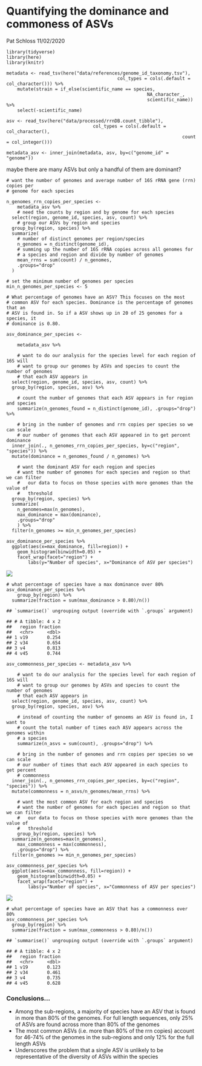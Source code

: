 Quantifying the dominance and commoness of ASVs
================
Pat Schloss
11/02/2020

    library(tidyverse)
    library(here)
    library(knitr)

    metadata <- read_tsv(here("data/references/genome_id_taxonomy.tsv"),
                                             col_types = cols(.default = col_character())) %>%
        mutate(strain = if_else(scientific_name == species,
                                                        NA_character_,
                                                        scientific_name)) %>%
        select(-scientific_name)

    asv <- read_tsv(here("data/processed/rrnDB.count_tibble"),
                                    col_types = cols(.default = col_character(),
                                                                     count = col_integer()))

    metadata_asv <- inner_join(metadata, asv, by=c("genome_id" = "genome"))

maybe there are many ASVs but only a handful of them are dominant?

    # want the number of genomes and average number of 16S rRNA gene (rrn) copies per
    # genome for each species

    n_genomes_rrn_copies_per_species <- 
        metadata_asv %>%
        # need the counts by region and by genome for each species
      select(region, genome_id, species, asv, count) %>%
        # group our ASVs by region and species
      group_by(region, species) %>%
      summarize(
        # number of distinct genomes per region/species
        n_genomes = n_distinct(genome_id), 
        # summing up the number of 16S rRNA copies across all genomes for
        # a species and region and divide by number of genomes
        mean_rrns = sum(count) / n_genomes,
        .groups="drop"
      )

    # set the minimum number of genomes per species
    min_n_genomes_per_species <- 5 

    # What percentage of genomes have an ASV? This focuses on the most
    # common ASV for each species. Dominance is the percentage of genomes that an
    # ASV is found in. So if a ASV shows up in 20 of 25 genomes for a species, it
    # dominance is 0.80.

    asv_dominance_per_species <- 
        
        metadata_asv %>%
        
        # want to do our analysis for the species level for each region of 16S will
        # want to group our genomes by ASVs and species to count the number of genomes
        # that each ASV appears in
      select(region, genome_id, species, asv, count) %>%
      group_by(region, species, asv) %>%

        # count the number of genomes that each ASV appears in for region and species
        summarize(n_genomes_found = n_distinct(genome_id), .groups="drop") %>%
        
        # bring in the number of genomes and rrn copies per species so we can scale
        # our number of genomes that each ASV appeared in to get percent dominance
      inner_join(., n_genomes_rrn_copies_per_species, by=c("region", "species")) %>%
      mutate(dominance = n_genomes_found / n_genomes) %>%
        
        # want the dominant ASV for each region and species
        # want the number of genomes for each species and region so that we can filter
        #   our data to focus on those species with more genomes than the value of
        #   threshold
      group_by(region, species) %>%
      summarize(
        n_genomes=max(n_genomes),
        max_dominance = max(dominance),
        .groups="drop"
        ) %>%
      filter(n_genomes >= min_n_genomes_per_species)

    asv_dominance_per_species %>%
      ggplot(aes(x=max_dominance, fill=region)) +
        geom_histogram(binwidth=0.05) +
        facet_wrap(facet="region") +
            labs(y="Number of species", x="Dominance of ASV per species")

![](2020-11-02-dominance-commonness-of-asvs_files/figure-gfm/unnamed-chunk-2-1.png)<!-- -->

    # what percentage of species have a max dominance over 80%
    asv_dominance_per_species %>%
        group_by(region) %>%
      summarize(fraction = sum(max_dominance > 0.80)/n())

    ## `summarise()` ungrouping output (override with `.groups` argument)

    ## # A tibble: 4 x 2
    ##   region fraction
    ##   <chr>     <dbl>
    ## 1 v19       0.254
    ## 2 v34       0.654
    ## 3 v4        0.813
    ## 4 v45       0.744

    asv_commonness_per_species <- metadata_asv %>%
        
        # want to do our analysis for the species level for each region of 16S will
        # want to group our genomes by ASVs and species to count the number of genomes
        # that each ASV appears in
      select(region, genome_id, species, asv, count) %>%
      group_by(region, species, asv) %>%

        # instead of counting the number of genoems an ASV is found in, I want to
        # count the total number of times each ASV appears across the genomes within
        # a species
        summarize(n_asvs = sum(count), .groups="drop") %>%
        
        # bring in the number of genomes and rrn copies per species so we can scale
        # our number of times that each ASV appeared in each species to get percent
        # commonness
      inner_join(., n_genomes_rrn_copies_per_species, by=c("region", "species")) %>%
      mutate(commonness = n_asvs/n_genomes/mean_rrns) %>%
        
        # want the most common ASV for each region and species
        # want the number of genomes for each species and region so that we can filter
        #   our data to focus on those species with more genomes than the value of
        #   threshold
        group_by(region, species) %>%
      summarize(n_genomes=max(n_genomes),
        max_commonness = max(commonness),
        .groups="drop") %>%
      filter(n_genomes >= min_n_genomes_per_species)
      
    asv_commonness_per_species %>%
      ggplot(aes(x=max_commonness, fill=region)) +
        geom_histogram(binwidth=0.05) +
        facet_wrap(facet="region") + 
            labs(y="Number of species", x="Commonness of ASV per species")

![](2020-11-02-dominance-commonness-of-asvs_files/figure-gfm/unnamed-chunk-3-1.png)<!-- -->

    # what percentage of species have an ASV that has a commonness over 80%
    asv_commonness_per_species %>%
      group_by(region) %>%
      summarize(fraction = sum(max_commonness > 0.80)/n())

    ## `summarise()` ungrouping output (override with `.groups` argument)

    ## # A tibble: 4 x 2
    ##   region fraction
    ##   <chr>     <dbl>
    ## 1 v19       0.123
    ## 2 v34       0.461
    ## 3 v4        0.735
    ## 4 v45       0.628

### Conclusions…

-   Among the sub-regions, a majority of species have an ASV that is
    found in more than 80% of the genomes. For full length sequences,
    only 25% of ASVs are found across more than 80% of the genomes
-   The most common ASVs (i.e. more than 80% of the rrn copies) account
    for 46-74% of the genomes in the sub-regions and only 12% for the
    full length ASVs
-   Underscores the problem that a single ASV is unlikely to be
    representative of the diversity of ASVs within the species
